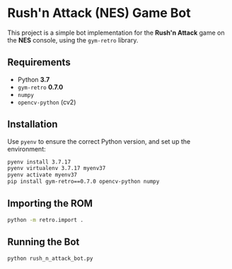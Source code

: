 # Rush'n Attack (NES) Game Bot

This project is a simple bot implementation for the **Rush'n Attack** game on the **NES** console, using the `gym-retro` library.

## Requirements

- Python **3.7**
- `gym-retro` **0.7.0**
- `numpy`
- `opencv-python` (cv2)

## Installation

Use `pyenv` to ensure the correct Python version, and set up the environment:
```bash
pyenv install 3.7.17
pyenv virtualenv 3.7.17 myenv37
pyenv activate myenv37
pip install gym-retro==0.7.0 opencv-python numpy
```

## Importing the ROM

```bash
python -m retro.import .
```

## Running the Bot

```bash
python rush_n_attack_bot.py
```
